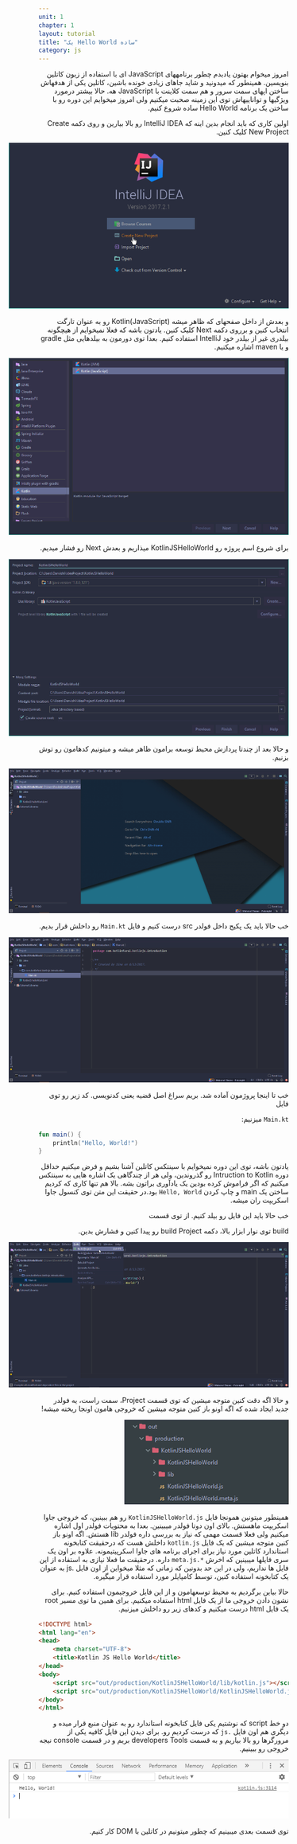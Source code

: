 ```yaml
---
unit: 1
chapter: 1
layout: tutorial
title: "یک Hello World ساده"
category: js
---
```



<div dir="rtl" markdown="1">



امروز میخوام بهتون یادبدم چطور برنامه­های JavaScript ای با استفاده از زبون کاتلین بنویسین. همینطور که میدونید و شاید جاهای زیادی خونده باشین، کاتلین یکی از هدف­هاش ساختن اپ­های سمت سرور و هم سمت کلاینت با JavaScript هه. حالا بیشتر درمورد ویژگی­ها و توانایی­هاش توی این زمینه صحبت میکنیم ولی امروز میخوایم این دوره رو با ساختن یک برنامه Hello World ساده شروع کنیم.

اولین کاری که باید انجام بدین اینه که IntelliJ IDEA رو بالا بیارین و روی دکمه Create New Project کلیک کنین.


<p style="width: calc(100% + 60px);">
<img src="/assets/img/js/hello-world/create-new-project.png" />
</p>


و بعدش از داخل صفحه­ای که ظاهر میشه Kotlin(JavaScript) رو به عنوان تارگت انتخاب کنین و برروی دکمه Next کلیک کنین. یادتون باشه که فعلا نمیخوایم از هیچگونه بیلدری غیر از بیلدر خود IntelliJ استفاده کنیم. بعدا توی دورمون به بیلد­هایی مثل gradle و یا maven اشاره میکنیم.


<p style="width: calc(100% + 60px);">
<img src="/assets/img/js/hello-world/target-kotlin-javascript.png" />
</p>


برای شروع اسم پروژه رو KotlinJSHelloWorld میذاریم و بعدش Next رو فشار میدیم.


<p style="width: calc(100% + 60px);">
<img src="/assets/img/js/hello-world/name-project.png" />
</p>


و حالا بعد از چندتا پردازش محیط توسعه برامون ظاهر میشه و میتونیم کدهامون رو توش بزنیم.


<p style="width: calc(100% + 60px);">
<img src="/assets/img/js/hello-world/blank-project.png" />
</p>


خب حالا باید یک پکیج داخل فولدر src درست کنیم و فایل `Main.kt` رو داخلش قرار بدیم.


<p style="width: calc(100% + 60px);">
<img src="/assets/img/js/hello-world/creating-mainkt.png" />
</p>


خب تا اینجا پروژمون آماده شد. بریم سراغ اصل قضیه یعنی کدنویسی. کد زیر رو توی فایل 

`Main.kt` میزنیم:

</div>

```kotlin
fun main() {
    println("Hello, World!")
}
```

<div dir="rtl" markdown="1">

یادتون باشه، توی این دوره نمیخوایم با سینتکس کاتلین آشنا بشیم و فرض میکنیم حداقل دوره Intruction to Kotlin رو گذروندین، ولی هر از چندگاهی یک اشاره هایی به سینتکس میکنیم که اگر فراموش کرده بودین یک یادآوری براتون بشه. بالا هم تنها کاری که کردیم ساختن یک main و چاپ کردن `Hello, World` بود.در حقیقت این متن توی کنسول جاوا اسکریپت ران میشه. 

خب حالا باید این فایل رو بیلد کنیم. از توی قسمت 

build توی نوار ابزار بالا، دکمه build Project رو پیدا کنین و فشارش بدین.

<p style="width: calc(100% + 60px);">
<img src="/assets/img/js/hello-world/build-project.png" />
</p>

و حالا اگه دقت کنین متوجه میشین که توی قسمت Project، سمت راست، یه فولدر جدید ایجاد شده که اگه اونو باز کنین متوجه میشین که خروجی هامون اونجا ریخته میشه!

<p style="width: calc(100% + 60px);">
<img src="/assets/img/js/hello-world/output-files.png" />
</p>

همینطور میتونین همونجا فایل `KotlinJSHelloWorld.js` رو هم ببینین، که خروجی جاوا اسکریپت ماهستش. بالای اون دوتا فولدر میبینین. بعدا به محتویات فولدر اول اشاره میکنیم ولی فعلا قسمت مهمی که نیاز به بررسی داره فولدر lib هستش. اگه اونو باز کنین متوجه میشین که یک فایل `kotlin.js` داخلش هست که درحقیقت کتابخونه استاندارد کاتلین مورد نیاز برای اجرای برنامه های جاوا اسکرپیتیمونه. علاوه بر اون یک سری فایل­ها میبینین که اخرش `*.meta.js` داره. درحقیقت ما فعلا نیازی به استفاده از این فایل ها نداریم، ولی در این حد بدونین که زمانی که مثلا میخواین از اون فایل .js به عنوان یک کتابخونه استفاده کنین، توسط کامپایلر مورد استفاده قرار میگیره.

 حالا بیاین برگردیم به محیط توسعه­امون و از این فایل خروجیمون استفاده کنیم. برای نشون دادن خروجی ما از یک فایل html استفاده میکنیم. برای همین ما توی مسیر root یک فایل html درست میکنیم و کدهای زیر رو داخلش میزنیم.

</div>

```html
<!DOCTYPE html>
<html lang="en">
<head>
    <meta charset="UTF-8">
    <title>Kotlin JS Hello World</title>
</head>
<body>
    <script src="out/production/KotlinJSHelloWorld/lib/kotlin.js"></script>
    <script src="out/production/KotlinJSHelloWorld/KotlinJSHelloWorld.js"></script>
</body>
</html>
```

<div dir="rtl" markdown="1">

دو خط script که نوشتیم یکی فایل کتابخونه استاندارد رو به عنوان منبع قرار میده و دیگری هم اون فایل `.js` که درست کردیم رو. برای دیدن این فایل کافیه یکی از مرورگرها رو بالا بیاریم و به قسمت developers Tools بریم و در قسمت console نیجه خروجی رو ببینیم.


<p style="width: calc(100% + 60px);">
<img src="/assets/img/js/hello-world/chrome-output.png" />
</p>


توی قسمت بعدی میبینیم که چطور میتونیم در کاتلین با DOM کار کنیم.

</div>
